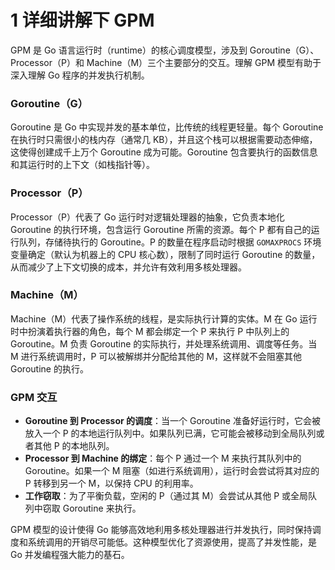 # 1 详细讲解下 GPM

GPM 是 Go 语言运行时（runtime）的核心调度模型，涉及到 Goroutine（G）、Processor（P）和 Machine（M）三个主要部分的交互。理解 GPM 模型有助于深入理解 Go 程序的并发执行机制。

### Goroutine（G）

Goroutine 是 Go 中实现并发的基本单位，比传统的线程更轻量。每个 Goroutine 在执行时只需很小的栈内存（通常几 KB），并且这个栈可以根据需要动态伸缩，这使得创建成千上万个 Goroutine 成为可能。Goroutine 包含要执行的函数信息和其运行时的上下文（如栈指针等）。

### Processor（P）

Processor（P）代表了 Go 运行时对逻辑处理器的抽象，它负责本地化 Goroutine 的执行环境，包含运行 Goroutine 所需的资源。每个 P 都有自己的运行队列，存储待执行的 Goroutine。P 的数量在程序启动时根据 `GOMAXPROCS` 环境变量确定（默认为机器上的 CPU 核心数），限制了同时运行 Goroutine 的数量，从而减少了上下文切换的成本，并允许有效利用多核处理器。

### Machine（M）

Machine（M）代表了操作系统的线程，是实际执行计算的实体。M 在 Go 运行时中扮演着执行器的角色，每个 M 都会绑定一个 P 来执行 P 中队列上的 Goroutine。M 负责 Goroutine 的实际执行，并处理系统调用、调度等任务。当 M 进行系统调用时，P 可以被解绑并分配给其他的 M，这样就不会阻塞其他 Goroutine 的执行。

### GPM 交互

-   **Goroutine 到 Processor 的调度**：当一个 Goroutine 准备好运行时，它会被放入一个 P 的本地运行队列中。如果队列已满，它可能会被移动到全局队列或者其他 P 的本地队列。
-   **Processor 到 Machine 的绑定**：每个 P 通过一个 M 来执行其队列中的 Goroutine。如果一个 M 阻塞（如进行系统调用），运行时会尝试将其对应的 P 转移到另一个 M，以保持 CPU 的利用率。
-   **工作窃取**：为了平衡负载，空闲的 P（通过其 M）会尝试从其他 P 或全局队列中窃取 Goroutine 来执行。

GPM 模型的设计使得 Go 能够高效地利用多核处理器进行并发执行，同时保持调度和系统调用的开销尽可能低。这种模型优化了资源使用，提高了并发性能，是 Go 并发编程强大能力的基石。
